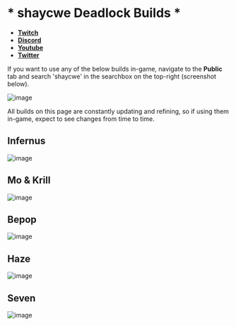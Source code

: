 # * shaycwe Deadlock Builds *

* [**Twitch**](https://twitch.tv/shaycwe)
* [**Discord**](https://discord.gg/9neGGz8pgs)
* [**Youtube**](https://www.youtube.com/@shaycwe)
* [**Twitter**](https://x.com/shaycwe)

If you want to use any of the below builds in-game, navigate to the **Public** tab and search 'shaycwe' in the searchbox on the top-right (screenshot below).

![image](https://github.com/user-attachments/assets/38457597-9f67-439b-98fc-008a07b2a8d4)

All builds on this page are constantly updating and refining, so if using them in-game, expect to see changes from time to time.

## Infernus

![image](https://github.com/user-attachments/assets/25a1cb9c-9a94-4491-bd85-29dfd9842ff6)

## Mo & Krill

![image](https://github.com/user-attachments/assets/0c8d2132-90c1-4162-ab09-7b3644a1ba1a)

## Bepop

![image](https://github.com/user-attachments/assets/9be944ac-495b-47ff-874b-d7774bce2495)

## Haze

![image](https://github.com/user-attachments/assets/ed6b6cd5-ff1d-4156-8ecb-a87a6332c1e6)

## Seven

![image](https://github.com/user-attachments/assets/837b46d6-2f36-4fbb-b103-d0817cb10991)







